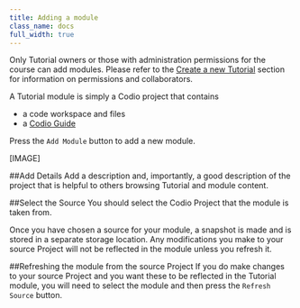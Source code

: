 ```yaml
---
title: Adding a module
class_name: docs
full_width: true
---
```


Only Tutorial owners or those with administration permissions for the course can add modules. Please refer to the [Create a new Tutorial](/docs/dashboard/tutorials/course-create/) section for information on permissions and collaborators.

A Tutorial module is simply a Codio project that contains

- a code workspace and files
- a [Codio Guide](/docs/dashboard/tutorials/guides) 

Press the `Add Module` button to add a new module.

[IMAGE]

##Add Details
Add a description and, importantly, a good description of the project that is helpful to others browsing Tutorial and module content.

##Select the Source
You should select the Codio Project that the module is taken from. 

Once you have chosen a source for your module, a snapshot is made and is stored in a separate storage location. Any modifications you make to your source Project will not be reflected in the module unless you refresh it. 

##Refreshing the module from the source Project
If you do make changes to your source Project and you want these to be reflected in the Tutorial module, you will need to select the module and then press the `Refresh Source` button. 




